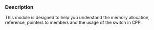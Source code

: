### Description
This module is designed to help you understand the memory allocation, reference, pointers to members and the usage of the switch in CPP.
